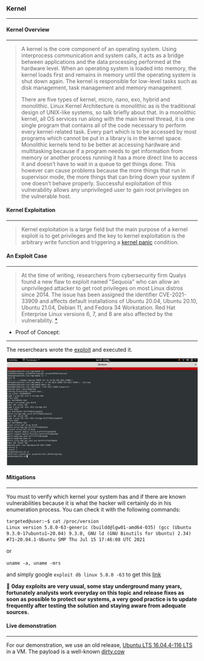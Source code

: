 ### Kernel
__________

#### Kernel Overview
--------------------
> A kernel is the core component of an operating system. Using interprocess communication and system calls, it acts as a bridge between applications and the data processing performed at the hardware level.
When an operating system is loaded into memory, the kernel loads first and remains in memory until the operating system is shut down again. The kernel is responsible for low-level tasks such as disk management, task management and memory management.
>
> There are five types of kernel, micro, nano, exo, hybrid and monolithic. Linux Kernel Architecture is monolithic as is the traditional design of UNIX-like systems, so talk briefly about that. In a monolithic kernel, all OS services run along with the main kernel thread, it is one single program that contains all of the code necessary to perform every kernel-related task. Every part which is to be accessed by most programs which cannot be put in a library is in the kernel space. Monolithic kernels tend to be better at accessing hardware and multitasking because if a program needs to get information from memory or another process running it has a more direct line to access it and doesn’t have to wait in a queue to get things done. This however can cause problems because the more things that run in supervisor mode, the more things that can bring down your system if one doesn’t behave properly. Successful exploitation of this vulnerability allows any unprivileged user to gain root privileges on the vulnerable host.

#### Kernel Exploitation
------------------------
> Kernel exploitation is a large field but the main purpose of a kernel exploit is to get privileges and the key to kernel exploitation is the arbitrary write function and triggering a [kernel panic](https://en.wikipedia.org/wiki/Kernel_panic) condition.
#### An Exploit Case
--------------------

> At the time of writing, researchers from cybersecurity firm Qualys found a new flaw to exploit named "Sequoia" who can allow an unprivileged attacker to get root privileges on most Linux distros since 2014. The issue has been assigned the identifier CVE-2021-33909 and affects default installations of Ubuntu 20.04, Ubuntu 20.10, Ubuntu 21.04, Debian 11, and Fedora 34 Workstation. Red Hat Enterprise Linux versions 6, 7, and 8 are also affected by the vulnerability. [*](https://blog.qualys.com/vulnerabilities-threat-research/2021/07/20/sequoia-a-local-privilege-escalation-vulnerability-in-linuxs-files)

- Proof of Concept:
-------------------
The reserchears wrote the [exploit](https://www.qualys.com/2021/07/20/cve-2021-33909/cve-2021-33909-crasher.c) and executed it.


![Sequoia](./demo.png)

#### Mitigations
----------------

You must to verify which kernel your system has and if there are known vulnerabilities because it is what the hacker will certainly do in his enumeration process. You can check it with the following commands:

```console
targeted@user:~$ cat /proc/version
Linux version 5.8.0-63-generic (buildd@lgw01-amd64-035) (gcc (Ubuntu 9.3.0-17ubuntu1~20.04) 9.3.0, GNU ld (GNU Binutils for Ubuntu) 2.34) #71~20.04.1-Ubuntu SMP Thu Jul 15 17:46:08 UTC 2021

```
or

`uname -a, uname -mrs`

and simply google `exploit db linux 5.8.0 -63` to get this [link](https://www.exploit-db.com/exploits/50135)

:triangular_flag_on_post: **0day exploits are very usual, some stay underground many years, fortunately analysts work everyday on this topic and release fixes as soon as possible to protect our systems, a very good practice is to update frequently after testing the solution and staying aware from adequate sources.**

#### Live demonstration
-----------------------

For our demonstration, we use an old release, [Ubuntu LTS 16.04.4-116 LTS](http://old-releases.ubuntu.com/releases/16.04.4/) in a VM.
The payload is a well-known [dirty.cow](https://www.exploit-db.com/exploits/44298)

